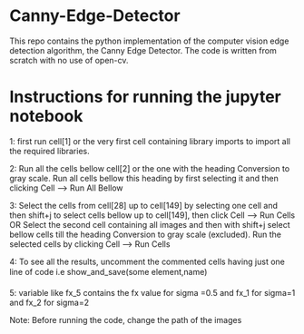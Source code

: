 # Canny-Edge-Detector
This repo contains the python implementation of the computer vision edge detection algorithm, the Canny Edge Detector. The code is written from scratch with no use of open-cv. 

# Instructions for running the jupyter notebook

1: first run cell[1] or the very first cell containing library imports to import all the required libraries.

2: Run all the cells bellow cell[2] or the one with the heading Conversion to gray scale. Run all cells bellow this heading by first selecting it and then clicking Cell --> Run All Bellow

3: Select the cells from cell[28] up to cell[149] by selecting one cell and then shift+j to select cells bellow up to cell[149], then click Cell --> Run Cells
OR
Select the second cell containing all images and then with shift+j select bellow cells till the heading Conversion to gray scale (excluded). Run the selected cells by clicking Cell --> Run Cells

4: To see all the results, uncomment the commented cells having just one line of code i.e show_and_save(some element,name)

5: variable  like fx_5 contains the fx value for sigma =0.5 and fx_1 for sigma=1 and fx_2 for sigma=2

Note: Before running the code, change the path of the images
